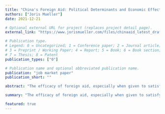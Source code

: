 ```yaml
---
title: "China's Foreign Aid: Political Determinants and Economic Effects"
authors: ["Joris Mueller"]
date: 2021-12-21

# Optional external URL for project (replaces project detail page).
external_link: "https://www.jorismueller.com/files/chinaaid_latest_draft.pdf"

# Publication type.
# Legend: 0 = Uncategorized; 1 = Conference paper; 2 = Journal article;
# 3 = Preprint / Working Paper; 4 = Report; 5 = Book; 6 = Book section;
# 7 = Thesis; 8 = Patent
publication_types: ["0"]

# Publication name and optional abbreviated publication name.
publication: "job market paper"
publication_short: ""

abstract: "The efficacy of foreign aid, especially when given to satisfy the objectives of the donor country, is highly controversial. I study this question in the context of Chinese infrastructure aid, which has received much attention from policymakers. I build a novel project- and firm-level dataset to identify political determinants of Chinese aid and its economic consequences for recipient countries. I document that when there is local labor unrest in a Chinese prefecture, contracts for Chinese aid projects are allocated to large state-owned firms in the prefecture, and employment by these firms increases. Connections between these firms and other countries mean that China's response to domestic unrest affects the allocation of Chinese aid projects to recipient countries. I exploit the variation in the countries' receipt of aid caused by the timing and spatial variation in local labor unrest in China, together with these connections, to develop an instrument for identifying the causal effects of Chinese aid on recipients. I find large positive effects on GDP, consumption and employment."

summary: "The efficacy of foreign aid, especially when given to satisfy the objectives of the donor country, is highly controversial. I study this question in the context of Chinese infrastructure aid, which has received much attention from policymakers. I build a novel project- and firm-level dataset to identify political determinants of Chinese aid and its economic consequences for recipient countries. I document that when there is local labor unrest in a Chinese prefecture, contracts for Chinese aid projects are allocated to large state-owned firms in the prefecture, and employment by these firms increases. Connections between these firms and other countries mean that China's response to domestic unrest affects the allocation of Chinese aid projects to recipient countries. I exploit the variation in the countries' receipt of aid caused by the timing and spatial variation in local labor unrest in China, together with these connections, to develop an instrument for identifying the causal effects of Chinese aid on recipients. I find large positive effects on GDP, consumption and employment."

featured: true
---
```

